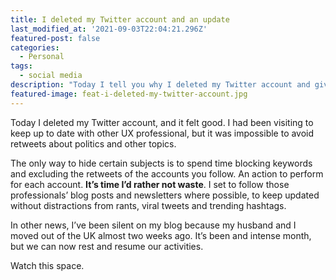 ```yaml
---
title: I deleted my Twitter account and an update
last_modified_at: '2021-09-03T22:04:21.296Z'
featured-post: false
categories:
  - Personal
tags:
  - social media
description: "Today I tell you why I deleted my Twitter account and give you an update on why I've been silent on my blog lately."
featured-image: feat-i-deleted-my-twitter-account.jpg
---
```

<p class="lead">Today I deleted my Twitter account, and it felt good. I had been visiting to keep up to date with other UX professional, but it was impossible to avoid retweets about politics and other topics.</p>

<!--more-->

The only way to hide certain subjects is to spend time blocking keywords and excluding the retweets of the accounts you follow. An action to perform for each account. **It’s time I’d rather not waste**. I set to follow those professionals’ blog posts and newsletters where possible, to keep updated without distractions from rants, viral tweets and trending hashtags.

In other news, I’ve been silent on my blog because my husband and I moved out of the UK almost two weeks ago. It’s been and intense month, but we can now rest and resume our activities.

<p class="detached">Watch this space.</p>

<!-- <small>Photo by [Chris J. Davis](https://unsplash.com/@chrisjdavis){:target="_blank"} on Unsplash</small> -->
